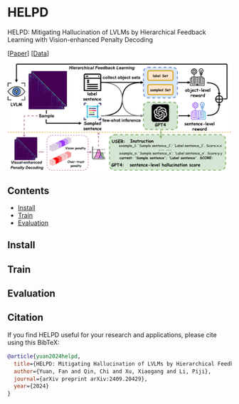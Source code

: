 # HELPD
HELPD: Mitigating Hallucination of LVLMs by Hierarchical Feedback Learning with Vision-enhanced Penalty Decoding

[[Paper](https://arxiv.org/abs/2409.20429)] [[Data]()]

![framework](framework.png)

## Contents
- [Install](#install)
- [Train](#train)
- [Evaluation](#evaluation)

## Install

## Train

## Evaluation

## Citation
If you find HELPD useful for your research and applications, please cite using this BibTeX:
```bibtex
@article{yuan2024helpd,
  title={HELPD: Mitigating Hallucination of LVLMs by Hierarchical Feedback Learning with Vision-enhanced Penalty Decoding},
  author={Yuan, Fan and Qin, Chi and Xu, Xiaogang and Li, Piji},
  journal={arXiv preprint arXiv:2409.20429},
  year={2024}
}
```
